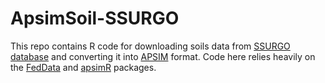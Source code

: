 # ApsimSoil-SSURGO

This repo contains R code for downloading soils data from [SSURGO database](https://websoilsurvey.nrcs.usda.gov) and converting it into [APSIM](https://http://www.apsim.info/) format.
Code here relies heavily on the [FedData](https://cran.r-project.org/web/packages/FedData/index.html) and [apsimR](https://cran.r-project.org/web/packages/apsimr/index.html) packages. 

